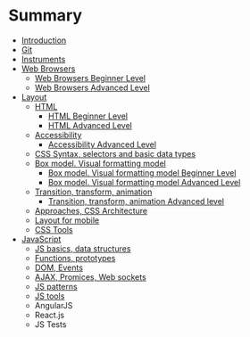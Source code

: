 # Summary

* [Introduction](README.md)
* [Git](git.md)
* [Instruments](instruments.md)
* [Web Browsers](web_browsers.md)
   * [Web Browsers Beginner Level](web_browsers_beginner_level.md)
   * [Web Browsers Advanced Level](web_browsers_advanced_level.md)
* [Layout](layout.md)
   * [HTML](html.md)
       * [HTML Beginner Level](html_beginner_level.md)
       * [HTML Advanced Level](html_advanced_level.md)
   * [Accessibility](accessibility.md)
       * [Accessibility Advanced Level](accessibility_advanced_level.md)
   * [CSS Syntax, selectors and basic data types](css_syntax_selectors_and_basic_data_types.md)
   * [Box model. Visual formatting model](box_model_visual_formatting_model.md)
       * [Box model. Visual formatting model Beginner Level](box_model_visual_formatting_model_beginner_level.md)
       * [Box model. Visual formatting model Advanced Level](box_model_visual_formatting_model_advanced_level.md)
   * [Transition, transform, animation](transition_transform_animation.md)
       * [Transition, transform, animation Advanced level](transition,_transform,_animation_advanced_level.md)
   * [Approaches, CSS Architecture](approaches_css_architecture.md)
   * [Layout for mobile](layout_for_mobile.md)
   * [CSS Tools](css_tools.md)
* [JavaScript](javascript.md)
   * [JS basics, data structures](js_basics_data_structures.md)
   * [Functions, prototypes](functions_prototypes.md)
   * [DOM, Events](dom_events.md)
   * [AJAX, Promices, Web sockets](ajax_promices_web_sockets.md)
   * [JS patterns](js_patterns.md)
   * [JS tools](js_tools.md)
   * AngularJS
   * React.js
   * JS Tests


